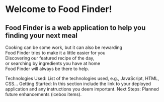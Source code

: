 # Welcome to Food Finder!
<!-- <Your Applications title>: A description of your application. Background info of the application is a nice touch.
  Screenshot(s): Images of your actual application. -->
**Food Finder is a web application to help you finding your next meal**<br>
---
Cooking can be some work, but it can also be rewarding<br>
Food Finder tries to make it a little easier for you<br>
Discovering our featured recipe of the day,<br>
or searching by ingredients you have at home<br>
Food Finder will always be there to help.<br>


 Technologies Used: List of the technologies used, e.g., JavaScript, HTML, CSS...
 Getting Started: In this section include the link to your deployed application and any instructions you deem important.
  Next Steps: Planned future enhancements (icebox items).